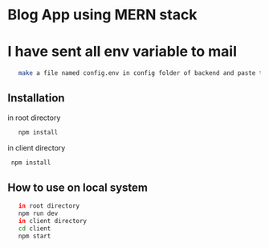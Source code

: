 
# Blog App using MERN stack

# I have sent all env variable to mail

```bash
   make a file named config.env in config folder of backend and paste the env variable which I have sent to mail
```

## Installation

in root directory

```bash
   npm install
```

in client directory

```bash
 npm install

```

## How to use on local system

```bash
   in root directory
   npm run dev
   in client directory
   cd client
   npm start

```
